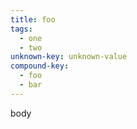 ```yaml
---
title: foo
tags:
  - one
  - two
unknown-key: unknown-value
compound-key:
  - foo
  - bar
---
```

body
